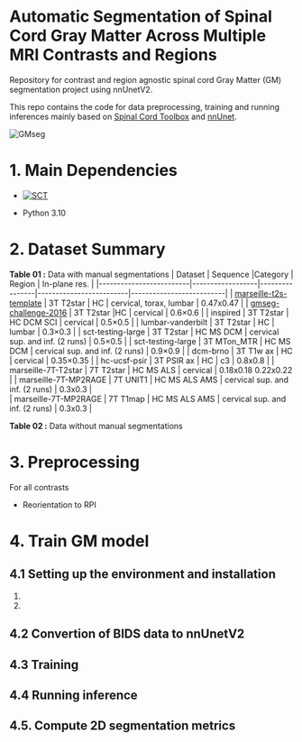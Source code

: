 # Automatic Segmentation of Spinal Cord Gray Matter Across Multiple MRI Contrasts and Regions

Repository for contrast and region agnostic spinal cord Gray Matter (GM) segmentation project using nnUnetV2.

This repo contains the code for data preprocessing, training and running inferences mainly based on [Spinal Cord Toolbox](https://spinalcordtoolbox.com/stable/index.html) and [nnUnet](https://github.com/MIC-DKFZ/nnUNet).


![GMseg](https://github.com/ivadomed/model-gm-contrast-region-agnostic/assets/77469192/f5625a0d-396d-4276-b55e-f4f198214719)


# 1. Main Dependencies

- [![SCT](https://img.shields.io/badge/SCT-6.5-green)](https://github.com/spinalcordtoolbox/spinalcordtoolbox/releases/tag/6.5)

- Python 3.10

# 2. Dataset Summary
   
**Table 01 :**      Data with manual segmentations
| Dataset               | Sequence         |Category         | Region           | In-plane res.    | 
|-------------------------|------------------|----------------|-------------------------|--------------------------|
| [marseille-t2s-template](https://doi.org/10.17605/OSF.IO/YMRGK) | 3T T2star      | HC               | cervical, torax, lumbar | 0.47x0.47               | 
| [gmseg-challenge-2016](http://niftyweb.cs.ucl.ac.uk/program.php?p=CHALLENGE)   | 3T T2star        |HC               | cervical           | 0.6×0.6         | 
| inspired               | 3T T2star         | HC DCM SCI       | cervical             | 0.5×0.5       | 
| lumbar-vanderbilt      | 3T T2star       | HC               | lumbar                 | 0.3×0.3           | 
| sct-testing-large      | 3T T2star        | HC MS DCM   | cervical sup. and inf.  (2 runs)  | 0.5×0.5         | 
| sct-testing-large     | 3T MTon_MTR     | HC MS DCM   | cervical sup. and inf. (2 runs)  | 0.9×0.9       | 
| dcm-brno               | 3T T1w ax        | HC               | cervical                   | 0.35×0.35             | 
| hc-ucsf-psir           | 3T PSIR ax         | HC               | c3                         | 0.8x0.8                 | 
| marseille-7T-T2star    | 7T T2star        |  HC MS ALS        | cervical       | 0.18x0.18  0.22x0.22 | 
| marseille-7T-MP2RAGE     | 7T UNIT1   | HC MS ALS AMS    | cervical sup. and inf.  (2 runs)   | 0.3x0.3       |    
| marseille-7T-MP2RAGE     | 7T T1map       | HC MS ALS AMS    | cervical sup. and inf. (2 runs)    | 0.3x0.3           |  

**Table 02 :**      Data without manual segmentations

# 3. Preprocessing
For all contrasts 
- Reorientation to RPI

# 4. Train GM model
## 4.1 Setting up the environment and installation 
1. 
2. 

## 4.2 Convertion of BIDS data to nnUnetV2 

## 4.3 Training 

## 4.4 Running inference

## 4.5. Compute 2D segmentation metrics


